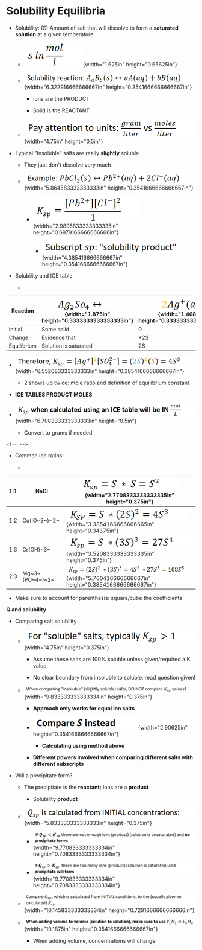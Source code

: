 # Solubility Equilibria
-   Solubility: (S) Amount of salt that will dissolve to form a **saturated solution** at a given temperature

    -   ![](../media/Unit-7-Solubility-Equilibria-image1.png){width="1.625in" height="0.65625in"}

    -   ![](../media/Unit-7-Solubility-Equilibria-image2.png){width="6.322916666666667in" height="0.3541666666666667in"}

        -   Ions are the PRODUCT

        -   Solid is the REACTANT

    -   ![](../media/Unit-7-Solubility-Equilibria-image3.png){width="4.75in" height="0.5in"}
-   Typical "Insoluble" salts are really **slightly** soluble

    -   They just don't dissolve very much

    -   ![](../media/Unit-7-Solubility-Equilibria-image4.png){width="5.864583333333333in" height="0.3541666666666667in"}

        -   ![](../media/Unit-7-Solubility-Equilibria-image5.png){width="2.9895833333333335in" height="0.6979166666666666in"}

            -   ![](../media/Unit-7-Solubility-Equilibria-image6.png){width="4.385416666666667in" height="0.3541666666666667in"}
-   Solubility and ICE table

    -   

| Reaction    | ![](../media/Unit-7-Solubility-Equilibria-image7.png){width="1.875in" height="0.3333333333333333in"} | ![](../media/Unit-7-Solubility-Equilibria-image8.png){width="1.46875in" height="0.3333333333333333in"} | ![](../media/Unit-7-Solubility-Equilibria-image9.png){width="1.65625in" height="0.34375in"} |
|-------------|--------------------------------------------------------------------------------------------------------------------------------------------|----------------------------------------------------------------------------------------------------------------------------------------------|-----------------------------------------------------------------------------------------------------------------------------------|
| Initial     | Some solid                                                                                                                                 | 0                                                                                                                                            | 0                                                                                                                                 |
| Change      | Evidence that                                                                                                                              | +2S                                                                                                                                          | +S                                                                                                                                |
| Equilibrium | Solution is saturated                                                                                                                      | 2S                                                                                                                                           | S                                                                                                                                 |
-   ![](../media/Unit-7-Solubility-Equilibria-image10.png){width="6.552083333333333in" height="0.3854166666666667in"}

    -   2 shows up twice: mole ratio and definition of equilibrium constant
-   **ICE TABLES PRODUCT MOLES**
-   ![](../media/Unit-7-Solubility-Equilibria-image11.png){width="6.708333333333333in" height="0.5in"}

    -   Convert to grams if needed

```{=html}
<!-- -->
```
-   Common ion ratios:

    -   

| 1:1 | NaCl            | ![](../media/Unit-7-Solubility-Equilibria-image12.png){width="2.7708333333333335in" height="0.375in"}             |
|-----|-----------------|---------------------------------------------------------------------------------------------------------------------------------------------------------|
| 1:2 | Cu(IO~3~)~2~    | ![](../media/Unit-7-Solubility-Equilibria-image13.png){width="3.3854166666666665in" height="0.34375in"}           |
| 1:3 | Cr(OH)~3~       | ![](../media/Unit-7-Solubility-Equilibria-image14.png){width="3.5208333333333335in" height="0.375in"}             |
| 2:3 | Mg~3~(PO~4~)~2~ | ![](../media/Unit-7-Solubility-Equilibria-image15.png){width="5.760416666666667in" height="0.3854166666666667in"} |
-   Make sure to account for parenthesis: square/cube the coefficients

**Q and solubility**
-   Comparing salt solubility

    -   ![](../media/Unit-7-Solubility-Equilibria-image16.png){width="4.75in" height="0.375in"}

        -   Assume these salts are 100% soluble unless given/required a K value

        -   No clear boundary from insoluble to soluble: read question given!

    -   ![](../media/Unit-7-Solubility-Equilibria-image17.png){width="9.833333333333334in" height="0.375in"}

        -   **Approach only works for equal ion salts**

        -   ![](../media/Unit-7-Solubility-Equilibria-image18.png){width="2.90625in" height="0.3541666666666667in"}

            -   **Calculating using method above**

        -   **Different powers involved when comparing different salts with different subscripts**
-   Will a precipitate form?

    -   The precipitate is the **reactant;** ions are a **product**

        -   Solubility **product**

    -   ![](../media/Unit-7-Solubility-Equilibria-image19.png){width="5.833333333333333in" height="0.375in"}

        -   ![](../media/Unit-7-Solubility-Equilibria-image20.png){width="9.770833333333334in" height="0.7083333333333334in"}

        -   ![](../media/Unit-7-Solubility-Equilibria-image21.png){width="9.770833333333334in" height="0.7083333333333334in"}

    -   ![](../media/Unit-7-Solubility-Equilibria-image22.png){width="10.145833333333334in" height="0.7291666666666666in"}

    -   ![](../media/Unit-7-Solubility-Equilibria-image23.png){width="10.1875in" height="0.3541666666666667in"}

        -   When adding volume, concentrations will change































